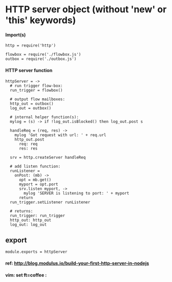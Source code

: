 # HTTP server object (without 'new' or 'this' keywords)

#### Import(s)

    http = require('http')

    flowbox = require('./flowbox.js')
    outbox = require('./outbox.js')

#### HTTP server function

    httpServer = ->
      # run trigger flow-box:
      run_trigger = flowbox()

      # output flow mailboxes:
      http_out = outbox()
      log_out = outbox()

      # internal helper function(s):
      mylog = (s) -> if !log_out.isBlocked() then log_out.post s

      handleReq = (req, res) ->
        mylog 'Got request with url: ' + req.url
        http_out.post
          req: req
          res: res

      srv = http.createServer handleReq

      # add listen function:
      runListener =
        onPost: (mb) ->
          opt = mb.get()
          myport = opt.port
          srv.listen myport, ->
            mylog 'SERVER is listening to port: ' + myport
          return
      run_trigger.setListener runListener

      # returns:
      run_trigger: run_trigger
      http_out: http_out
      log_out: log_out

## export

    module.exports = httpServer

#### ref: http://blog.modulus.io/build-your-first-http-server-in-nodejs

#### vim: set ft=coffee :

